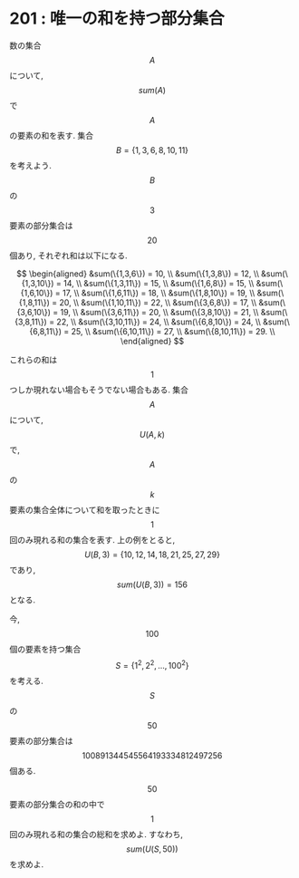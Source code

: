 # 201 : 唯一の和を持つ部分集合

数の集合$$A$$について,$$sum(A)$$で$$A$$の要素の和を表す. 集合$$B = \{1,3,6,8,10,11\}$$を考えよう. $$B$$の$$3$$要素の部分集合は$$20$$個あり, それぞれ和は以下になる.

$$
\begin{aligned}
&sum(\{1,3,6\}) = 10, \\
&sum(\{1,3,8\}) = 12, \\
&sum(\{1,3,10\}) = 14, \\
&sum(\{1,3,11\}) = 15, \\
&sum(\{1,6,8\}) = 15, \\
&sum(\{1,6,10\}) = 17, \\
&sum(\{1,6,11\}) = 18, \\
&sum(\{1,8,10\}) = 19, \\
&sum(\{1,8,11\}) = 20, \\
&sum(\{1,10,11\}) = 22, \\
&sum(\{3,6,8\}) = 17, \\
&sum(\{3,6,10\}) = 19, \\
&sum(\{3,6,11\}) = 20, \\
&sum(\{3,8,10\}) = 21, \\
&sum(\{3,8,11\}) = 22, \\
&sum(\{3,10,11\}) = 24, \\
&sum(\{6,8,10\}) = 24, \\
&sum(\{6,8,11\}) = 25, \\
&sum(\{6,10,11\}) = 27, \\
&sum(\{8,10,11\}) = 29. \\
\end{aligned}
$$

これらの和は$$1$$つしか現れない場合もそうでない場合もある. 集合$$A$$について, $$U(A,k)$$で, $$A$$の$$k$$要素の集合全体について和を取ったときに$$1$$回のみ現れる和の集合を表す. 上の例をとると, $$U(B,3) = \{10,12,14,18,21,25,27,29\}$$であり, $$sum(U(B,3)) = 156$$となる.

今, $$100$$個の要素を持つ集合 $$S = \{1^2, 2^2, ..., 100^2\}$$を考える. $$S$$の$$50$$要素の部分集合は$$100891344545564193334812497256$$個ある.

$$50$$要素の部分集合の和の中で$$1$$回のみ現れる和の集合の総和を求めよ. すなわち, $$sum(U(S,50))$$を求めよ.

